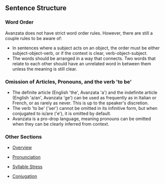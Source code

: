 ## Sentence Structure
### Word Order
Avanzata does not have strict word order rules. However, there are still a couple rules to be aware of:
- In sentences where a subject acts on an object, the order must be either subject-object-verb, or if the context is clear, verb-object-subject.
- The words should be arranged in a way that connects. Two words that relate to each other should have an unrelated word in between them unless the meaning is still clear.

### Omission of Articles, Pronouns, and the verb 'to be'
- The definite article (English 'the', Avanzata 'a') and the indefinite article (English 'a/an', Avanzata 'ge') can be used as frequently as in Italian or French, or as rarely as never. This is up to the speaker's discretion.
- The verb 'to be' ('ser') cannot be omitted in its infinitive form, but when conjugated to is/are ('e'), it is omitted by default.
- Avanzata is a pro-drop language, meaning pronouns can be omitted when they can be clearly inferred from context.

### Other Sections
- [Overview](README.md)

- [Pronunciation](Pronunciation.md)

- [Syllable Stress](Syllable_Stress.md)

- [Conjugation](Conjugation.md)
